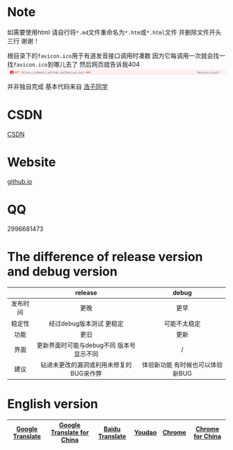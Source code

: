 # Note
如需要使用html 请自行将`*.md`文件重命名为`*.htm`或`*.html`文件 并删除文件开头三行 谢谢！

根目录下的`favicon.ico`用于有道发音接口调用时凑数 因为它每调用一次就会找一找`favicon.ico`到哪儿去了 然后网页就告诉我404
![404](https://github.com/xfqwdsj/Images/raw/master/image_202003011357_404.png)

并非独自完成 基本代码来自 [浩子同学](http://songwh.top/2018/10/27/%E5%88%A9%E7%94%A8JQuery%E5%AE%9E%E7%8E%B0%E9%9D%99%E6%80%81%E7%BD%91%E9%A1%B5%E7%9A%84%E8%83%8C%E5%8D%95%E8%AF%8D%E7%B3%BB%E7%BB%9F/)
# CSDN
[CSDN](https://blog.csdn.net/qq_42763682/article/details/104518010)
# Website
[github.io](https://xfqwdsj.github.io/mword/)
# QQ
2996681473
# The difference of release version and debug version

||release|debug|
|:-:|:-:|:-:|
|发布时间|更晚|更早|
|稳定性|经过debug版本测试 更稳定|可能不太稳定|
|功能|更旧|更新|
|界面|更新界面时可能与debug不同 版本号显示不同|/|
|建议|钻进未更改的漏洞或利用未修复的BUG来作弊|体验新功能 有时候也可以体验新BUG|

# English version

|[Google Translate](https://translate.google.com)|[Google Translate for China](https://translate.google.cn)|[Baidu Translate](https://fanyi.baidu.com)|[Youdao](https://youdao.com)|[Chrome](https://www.google.com/chrome/)|[Chrome for China](https://www.google.cn/chrome/)|
|:-:|:-:|:-:|:-:|:-:|:-:|
